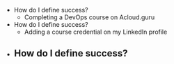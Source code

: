 - How do I define success?
	- Completing a DevOps course on Acloud.guru
- How do I define success?
	- Adding a course credential on my LinkedIn profile
- How do I define success?
	-